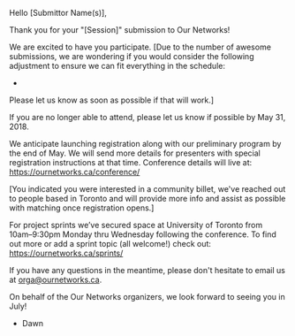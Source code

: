 Hello [Submittor Name(s)],

Thank you for your "[Session]" submission to Our Networks! 

We are excited to have you participate. [Due to the number of awesome submissions, we are wondering if you would consider the following adjustment to ensure we can fit everything in the schedule:

-

Please let us know as soon as possible if that will work.]

If you are no longer able to attend, please let us know if possible by May 31, 2018.

We anticipate launching registration along with our preliminary program by the end of May. We will send more details for presenters with special registration instructions at that time. Conference details will live at: https://ournetworks.ca/conference/ 

[You indicated you were interested in a community billet, we've reached out to people based in Toronto and will provide more info and assist as possible with matching once registration opens.]

For project sprints we’ve secured space at University of Toronto from 10am–9:30pm Monday thru Wednesday following the conference. To find out more or add a sprint topic (all welcome!) check out: https://ournetworks.ca/sprints/

If you have any questions in the meantime, please don't hesitate to email us at orga@ournetworks.ca.


On behalf of the Our Networks organizers, we look forward to seeing you in July!

- Dawn

